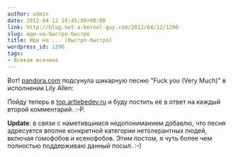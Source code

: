 ```yaml
---
author: admin
date: 2012-04-12 18:45:09+00:00
link: http://blog.not-a-kernel-guy.com/2012/04/12/1296
slug: иди-на-быстро-быстро
title: Иди на ... (быстро-быстро)
wordpress_id: 1296
tags:
- Всякая всячина
---
```


Вот! [pandora.com](http://pandora.com) подсунула шикарную песню "Fuck you (Very Much)" в исполнении Lily Allen:

Пойду теперь в [top.artlebedev.ru](http://top.artlebedev.ru) и буду постить её в ответ на каждый второй комментарий. :-P.

**Update**: в связи с наметившимся недопониманием добавлю, что песня адресуется вполне конкретной категории нетолерантных людей, включая гомофобов и ксенофобов. Этим постом, я чуть более чем полностью поддерживаю данный посыл. :-)
